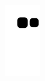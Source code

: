 
  
 ##
<div> 

 
  ![Snake animation](https://github.com/rafaballerini/rafaballerini/blob/output/github-contribution-grid-snake.svg)
 
</div>
